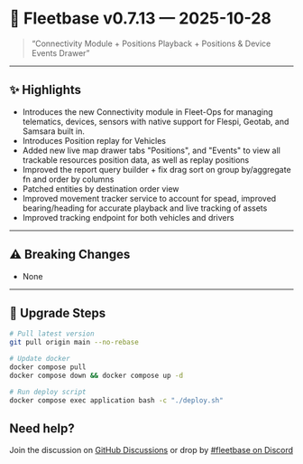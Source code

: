 # 🚀 Fleetbase v0.7.13 — 2025-10-28

> “Connectivity Module + Positions Playback + Positions & Device Events Drawer”

---

## ✨ Highlights
- Introduces the new Connectivity module in Fleet-Ops for managing telematics, devices, sensors with native support for Flespi, Geotab, and Samsara built in.
- Introduces Position replay for Vehicles
- Added new live map drawer tabs "Positions", and "Events" to view all trackable resources position data, as well as replay positions
- Improved the report query builder + fix drag sort on group by/aggregate fn and order by columns
- Patched entities by destination order view
- Improved movement tracker service to account for spead, improved bearing/heading for accurate playback and live tracking of assets
- Improved tracking endpoint for both vehicles and drivers

---

## ⚠️ Breaking Changes
- None

---

## 🔧 Upgrade Steps
```bash
# Pull latest version
git pull origin main --no-rebase

# Update docker
docker compose pull
docker compose down && docker compose up -d

# Run deploy script
docker compose exec application bash -c "./deploy.sh"
```

## Need help? 
Join the discussion on [GitHub Discussions](https://github.com/fleetbase/fleetbase/discussions) or drop by [#fleetbase on Discord](https://discord.com/invite/HnTqQ6zAVn)